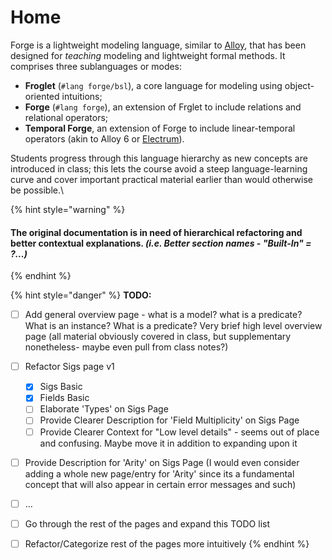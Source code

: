 # Home

Forge is a lightweight modeling language, similar to [Alloy](https://alloytools.org), that has been designed for _teaching_ modeling and lightweight formal methods. It comprises three sublanguages or modes:

* **Froglet** (`#lang forge/bsl`), a core language for modeling using object-oriented intuitions;
* **Forge** (`#lang forge`), an extension of Frglet to include relations and relational operators;
* **Temporal Forge**, an extension of Forge to include linear-temporal operators (akin to Alloy 6 or [Electrum](https://github.com/haslab/Electrum)).

Students progress through this language hierarchy as new concepts are introduced in class; this lets the course avoid a steep language-learning curve and cover important practical material earlier than would otherwise be possible.\


{% hint style="warning" %}
#### The original documentation is in need of hierarchical refactoring and better contextual explanations. _(i.e. Better section names - "Built-In" = ?...)_&#x20;
{% endhint %}

{% hint style="danger" %}
**TODO:**&#x20;

* [ ] Add general overview page - what is a model? what is a predicate? What is an instance? What is a predicate? Very brief high level overview page (all material obviously covered in class, but supplementary nonetheless- maybe even pull from class notes?)
* [ ] Refactor Sigs page v1
  * [x] Sigs Basic
  * [x] Fields Basic
  * [ ] Elaborate 'Types' on Sigs Page
  * [ ] Provide Clearer Description for 'Field Multiplicity' on Sigs Page
  * [ ] Provide Clearer Context for "Low level details" - seems out of place and confusing. Maybe move it in addition to expanding upon it
* [ ] Provide Description for 'Arity' on Sigs Page (I would even consider adding a whole new page/entry for 'Arity' since its a fundamental concept that will also appear in certain error messages and such)
* [ ] ...
* [ ] Go through the rest of the pages and expand this TODO list
* [ ] Refactor/Categorize rest of the pages more intuitively&#x20;
{% endhint %}


